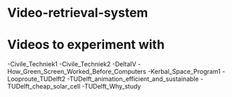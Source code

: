 # Video-retrieval-system

# Videos to experiment with
-Civile_Techniek1
-Civile_Techniek2
-DeltaIV
-How_Green_Screen_Worked_Before_Computers
-Kerbal_Space_Program1
-Looproute_TUDelft2
-TUDelft_animation_efficient_and_sustainable
-TUDelft_cheap_solar_cell
-TUDelft_Why_study
